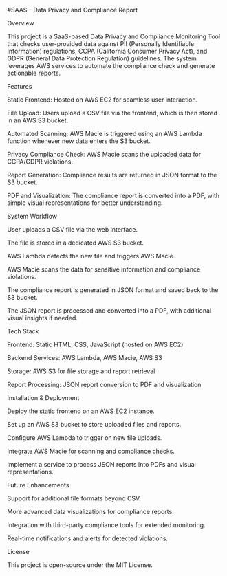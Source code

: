 #SAAS - Data Privacy and Compliance Report

Overview

This project is a SaaS-based Data Privacy and Compliance Monitoring Tool that checks user-provided data against PII (Personally Identifiable Information) regulations, CCPA (California Consumer Privacy Act), and GDPR (General Data Protection Regulation) guidelines. The system leverages AWS services to automate the compliance check and generate actionable reports.

Features

Static Frontend: Hosted on AWS EC2 for seamless user interaction.

File Upload: Users upload a CSV file via the frontend, which is then stored in an AWS S3 bucket.

Automated Scanning: AWS Macie is triggered using an AWS Lambda function whenever new data enters the S3 bucket.

Privacy Compliance Check: AWS Macie scans the uploaded data for CCPA/GDPR violations.

Report Generation: Compliance results are returned in JSON format to the S3 bucket.

PDF and Visualization: The compliance report is converted into a PDF, with simple visual representations for better understanding.

System Workflow

User uploads a CSV file via the web interface.

The file is stored in a dedicated AWS S3 bucket.

AWS Lambda detects the new file and triggers AWS Macie.

AWS Macie scans the data for sensitive information and compliance violations.

The compliance report is generated in JSON format and saved back to the S3 bucket.

The JSON report is processed and converted into a PDF, with additional visual insights if needed.

Tech Stack

Frontend: Static HTML, CSS, JavaScript (hosted on AWS EC2)

Backend Services: AWS Lambda, AWS Macie, AWS S3

Storage: AWS S3 for file storage and report retrieval

Report Processing: JSON report conversion to PDF and visualization

Installation & Deployment

Deploy the static frontend on an AWS EC2 instance.

Set up an AWS S3 bucket to store uploaded files and reports.

Configure AWS Lambda to trigger on new file uploads.

Integrate AWS Macie for scanning and compliance checks.

Implement a service to process JSON reports into PDFs and visual representations.

Future Enhancements

Support for additional file formats beyond CSV.

More advanced data visualizations for compliance reports.

Integration with third-party compliance tools for extended monitoring.

Real-time notifications and alerts for detected violations.

License

This project is open-source under the MIT License.
